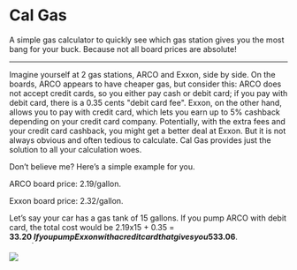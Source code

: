 # Cal Gas
A simple gas calculator to quickly see which gas station gives you the most bang for your buck. Because not all board prices are absolute!

---
Imagine yourself at 2 gas stations, ARCO and Exxon, side by side. On the boards, ARCO appears to have cheaper gas, but consider this: ARCO does not accept credit cards, so you either pay cash or debit card; if you pay with debit card, there is a 0.35 cents "debit card fee". Exxon, on the other hand, allows you to pay with credit card, which lets you earn up to 5% cashback depending on your credit card company. Potentially, with the extra fees and your credit card cashback, you might get a better deal at Exxon. But it is not always obvious and often tedious to calculate. Cal Gas provides just the solution to all your calculation woes.

Don’t believe me? Here’s a simple example for you. 

ARCO board price: 2.19/gallon.
 
Exxon board price: 2.32/gallon. 

Let’s say your car has a gas tank of 15 gallons. If you pump ARCO with debit card, the total cost would be 2.19x15 + 0.35 = __$33.20__. If you pump Exxon with a credit card that gives you 5% cashback on gas, your total cost would be 2.32x15x0.95 = __$33.06__.

![](http://i.imgur.com/qGLcOQ8.png)

